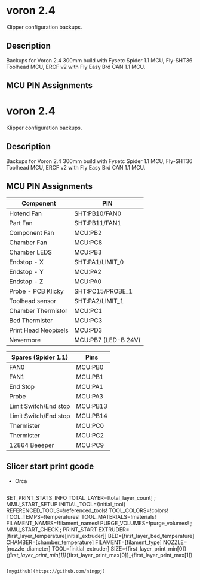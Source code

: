 # voron 2.4

Klipper configuration backups.

## Description

Backups for Voron 2.4 300mm build with Fysetc Spider 1.1 MCU, Fly-SHT36 Toolhead MCU, ERCF v2 with Fly Easy Brd CAN 1.1 MCU.

## MCU PIN Assignments

# voron 2.4

Klipper configuration backups.

## Description

Backups for Voron 2.4 300mm build with Fysetc Spider 1.1 MCU, Fly-SHT36 Toolhead MCU, ERCF v2 with Fly Easy Brd CAN 1.1 MCU.

## MCU PIN Assignments

|Component|PIN
|-|-
|Hotend Fan|SHT:PB10/FAN0
|Part Fan|SHT:PB11/FAN1
|Component Fan|MCU:PB2
|Chamber Fan|MCU:PC8
|Chamber LEDS|MCU:PB3
|Endstop - X|SHT:PA1/LIMIT_0
|Endstop - Y|MCU:PA2
|Endstop - Z|MCU:PA0
|Probe - PCB Klicky|SHT:PC15/PROBE_1
|Toolhead sensor|SHT:PA2/LIMIT_1
|Chamber Thermistor|MCU:PC1
|Bed Thermister|MCU:PC3
|Print Head Neopixels|MCU:PD3
|Nevermore|MCU:PB7 (LED-B 24V)


|Spares (Spider 1.1)|Pins
|-|-
|FAN0|MCU:PB0
|FAN1|MCU:PB1
|End Stop|MCU:PA1
|Probe|MCU:PA3
|Limit Switch/End stop|MCU:PB13
|Limit Switch/End stop|MCU:PB14
|Thermister|MCU:PC0
|Thermister|MCU:PC2
|12864 Beeeper|MCU:PC9


## Slicer start print gcode

* Orca
  ```
SET_PRINT_STATS_INFO TOTAL_LAYER=[total_layer_count]
;
MMU_START_SETUP INITIAL_TOOL={initial_tool} REFERENCED_TOOLS=!referenced_tools! TOOL_COLORS=!colors! TOOL_TEMPS=!temperatures! TOOL_MATERIALS=!materials! FILAMENT_NAMES=!filament_names! PURGE_VOLUMES=!purge_volumes!
;
MMU_START_CHECK
;
PRINT_START EXTRUDER=[first_layer_temperature[initial_extruder]] BED=[first_layer_bed_temperature] CHAMBER=[chamber_temperature] FILAMENT=[filament_type] NOZZLE=[nozzle_diameter] TOOL=[initial_extruder] SIZE={first_layer_print_min[0]}_{first_layer_print_min[1]}_{first_layer_print_max[0]}_{first_layer_print_max[1]}
  ```

[mygithub](https://github.com/ningpj)
